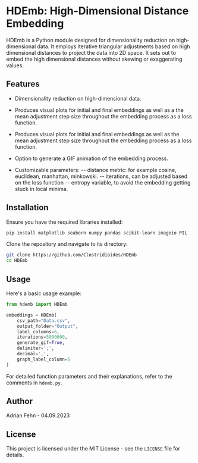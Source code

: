 
# HDEmb: High-Dimensional Distance Embedding

HDEmb is a Python module designed for dimensionality reduction on high-dimensional data. It employs iterative triangular adjustments based on high dimensional distances to project the data into 2D space. It sets out to embed the high dimensional distances without skewing or exaggerating values.

## Features

- Dimensionality reduction on high-dimensional data.
- Produces visual plots for initial and final embeddings as well as a the mean adjustment step size throughout the embedding process as a loss function.
- Produces visual plots for initial and final embeddings as well as the mean adjustment step size throughout the embedding process as a loss function.

- Option to generate a GIF animation of the embedding process.
- Customizable parameters: 
-- distance metric: for example cosine, euclidean, manhattan, minkowski. 
-- iterations, can be adjusted based on the loss function
-- entropy variable, to avoid the embedding getting stuck in local minima. 

## Installation

Ensure you have the required libraries installed:
```bash
pip install matplotlib seaborn numpy pandas scikit-learn imageio PIL
```

Clone the repository and navigate to its directory:
```bash
git clone https://github.com/Clostridioides/HDEmb
cd HDEmb
```

## Usage

Here's a basic usage example:

```python
from hdemb import HDEmb

embeddings = HDEmb(
    csv_path="Data.csv", 
    output_folder="Output", 
    label_columns=6,
    iterations=5000000,
    generate_gif=True,
    delimiter=';',
    decimal=',',
    graph_label_column=5
)
```

For detailed function parameters and their explanations, refer to the comments in `hdemb.py`.

## Author

Adrian Fehn - 04.09.2023

## License

This project is licensed under the MIT License - see the `LICENSE` file for details.
